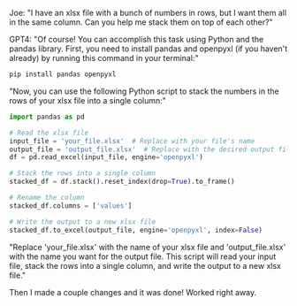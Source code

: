 Joe: "I have an xlsx file with a bunch of numbers in rows, but I want them all in the same column. Can you help me stack them on top of each other?"

GPT4: "Of course! You can accomplish this task using Python and the pandas library. First, you need to install pandas and openpyxl (if you haven't already) by running this command in your terminal:"
```bash
pip install pandas openpyxl
```
"Now, you can use the following Python script to stack the numbers in the rows of your xlsx file into a single column:"
```python
import pandas as pd

# Read the xlsx file
input_file = 'your_file.xlsx'  # Replace with your file's name
output_file = 'output_file.xlsx'  # Replace with the desired output file name
df = pd.read_excel(input_file, engine='openpyxl')

# Stack the rows into a single column
stacked_df = df.stack().reset_index(drop=True).to_frame()

# Rename the column
stacked_df.columns = ['values']

# Write the output to a new xlsx file
stacked_df.to_excel(output_file, engine='openpyxl', index=False)
```
"Replace 'your_file.xlsx' with the name of your xlsx file and 'output_file.xlsx' with the name you want for the output file. This script will read your input file, stack the rows into a single column, and write the output to a new xlsx file."

Then I made a couple changes and it was done! Worked right away.
